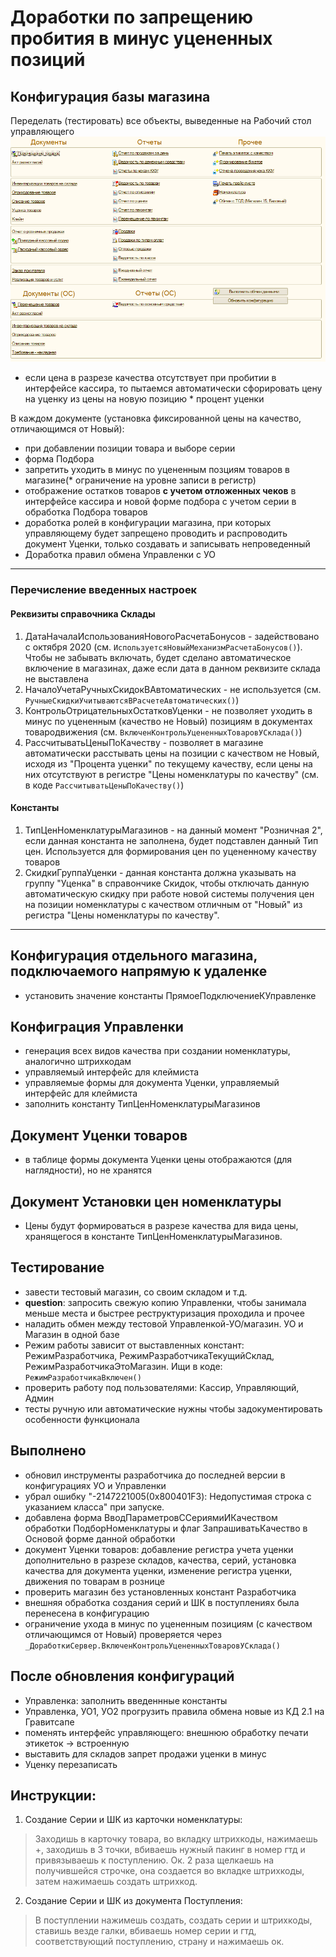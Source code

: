 
# Доработки по запрещению пробития в минус уцененных позиций

## Конфигурация базы магазина

Переделать (тестировать) все объекты, выведенные на Рабочий стол управляющего
![скриншот рабочего стола управляющего](static/2021-01-24-12-53-30.png)

- если цена в разрезе качества отсутствует при пробитии в интерфейсе кассира, то пытаемся автоматически сфорировать цену на уценку из цены на новую позицию * процент уценки

В каждом документе (установка фиксированной цены на качество, отличающимся от Новый):

- при добавлении позиции товара и выборе серии
- форма Подбора
- запретить уходить в минус по уцененным позциям товаров в магазине(* ограничение на уровне записи в регистр)
- отображение остатков товаров **с учетом отложенных чеков** в интерфейсе кассира и новой форме подбора с учетом серии в обработка Подбора товаров
- доработка ролей в конфигурации магазина, при которых управляющему будет запрещено проводить и распроводить документ Уценки, только создавать и записывать непроведенный
- Доработка правил обмена Управленки с УО

---

### Перечисление введенных настроек

#### Реквизиты справочника Склады

1. ДатаНачалаИспользованияНовогоРасчетаБонусов - задействовано с октября 2020 (см. `ИспользуетсяНовыйМеханизмРасчетаБонусов()`). Чтобы не забывать включать, будет сделано автоматическое включение в магазинах, даже если дата в данном реквизите склада не выставлена
2. НачалоУчетаРучныхСкидокВАвтоматических - не используется (см. `РучныеСкидкиУчитываютсяВРасчетеАвтоматических()`)
3. КонтрольОтрицательныхОстатковУценки - не позволяет уходить в минус по уцененным (качество не Новый) позициям в документах товародвижения (см. `ВключенКонтрольУцененныхТоваровУСклада()`)
4. РассчитыватьЦеныПоКачеству - позволяет в магазине автоматически расстывать цены на позиции с качеством не Новый, исходя из "Процента уценки" по текущему качеству, если цены на них отсутствуют в регистре "Цены номенклатуры по качеству" (см. в коде `РассчитыватьЦеныПоКачеству()`)

#### Константы

1. ТипЦенНоменклатурыМагазинов - на данный момент "Розничная 2", если данная константа не заполнена, будет подставлен данный Тип цен. Используется для формирования цен по уцененному качеству товаров
2. СкидкиГруппаУценки - данная константа должна указывать на группу "Уценка" в справончике Скидок, чтобы отключать данную автоматическую скидку при работе новой системы получения цен на позиции номенклатуры с качеством отличным от "Новый" из регистра "Цены номенклатуры по качеству".

---

## Конфигурация отдельного магазина, подключаемого напрямую к удаленке

- установить значение константы ПрямоеПодключениеКУправленке

## Конфиграция Управленки

- генерация всех видов качества при создании номенклатуры, аналогично штрихкодам
- управляемый интерфейс для клеймиста
- управляемые формы для документа Уценки, управляемый интерфейс для клеймиста
- заполнить константу ТипЦенНоменклатурыМагазинов

## Документ Уценки товаров

- в таблице формы документа Уценки цены отображаются (для наглядности), но не хранятся

## Документ Установки цен номенклатуры

- Цены будут формироваться в разрезе качества для вида цены, хранящегося в константе ТипЦенНоменклатурыМагазинов.

## Тестирование

- завести тестовый магазин, со своим складом и т.д.
- **question**: запросить свежую копию Управленки, чтобы занимала меньше места и быстрее реструктуризация проходила и прочее
- наладить обмен между тестовой Управленкой-УО/магазин. УО и Магазин в одной базе
- Режим работы зависит от выставленных констант: РежимРазработчика, РежимРазработчикаТекущийСклад, РежимРазработчикаЭтоМагазин. Ищи в коде: `РежимРазработчикаВключен()`
- проверить работу под пользователями: Кассир, Управляющий, Админ
- тесты ручную или автоматические нужны чтобы задокументировать особенности функционала

## Выполнено

- обновил инструменты разработчика до последней версии в конфигурациях УО и Управленки
- убрал ошибку "-2147221005(0x800401F3): Недопустимая строка с указанием класса" при запуске.
- добавлена форма ВводПараметровССериямиИКачеством обработки ПодборНоменклатуры и флаг ЗапрашиватьКачество в Основой форме данной обработки
- документ Уценки товаров: добавление регистра учета уценки дополнительно в разрезе складов, качества, серий, установка качества для документа уценки, изменение регистра уценки, движения по товарам в рознице
- проверить магазин без установленных констант Разработчика
- внешняя обработка создания серий и ШК в поступлениях была перенесена в конфигурацию
- ограничение ухода в минус по уцененным позициям (с качеством отличающимся от Новый) проверяется через `_ДоработкиСервер.ВключенКонтрольУцененныхТоваровУСклада()`

## После обновления конфигураций

- Управленка: заполнить введеннные константы
- Управленка, УО1, УО2 прогрузить правила обмена новые из КД 2.1 на Гравитсапе
- поменять интерфейс управляющего: внешнюю обработку печати этикеток -> встроенную
- выставить для складов запрет продажи уценки в минус
- Уценку перезаписать

## Инструкции:

1. Создание Серии и ШК из карточки номенклатуры:

> Заходишь в карточку товара, во вкладку штрихкоды, нажимаешь +, заходишь в 3 точки, вбиваешь нужный пакинг в номер гтд и привязываешь к поступлению. Ок. 2 раза щелкаешь на получившейся строчке, она создается во вкладке штрихкоды, затем нажимаешь создать штрихкод.

2. Создание Серии и ШК из документа Поступления:

> В поступлении нажимешь создать, создать серии и штрихкоды, ставишь везде галки, вбиваешь номер серии и гтд, соответствующий поступлению, страну и нажимаешь ок.